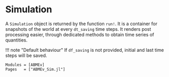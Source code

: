 # Simulation
A `Simulation` object is returned by the function `run!`. It is a container for snapshots of the world at every `dt_saving` time steps. It renders post processing easier, through dedicated methods to obtain time series of quantities.


!!! note "Default behaviour"
    If `df_saving` is not provided, initial and last time steps will be saved.




```@autodocs
Modules = [ABMEv]
Pages   = ["ABMEv_Sim.jl"]
```
